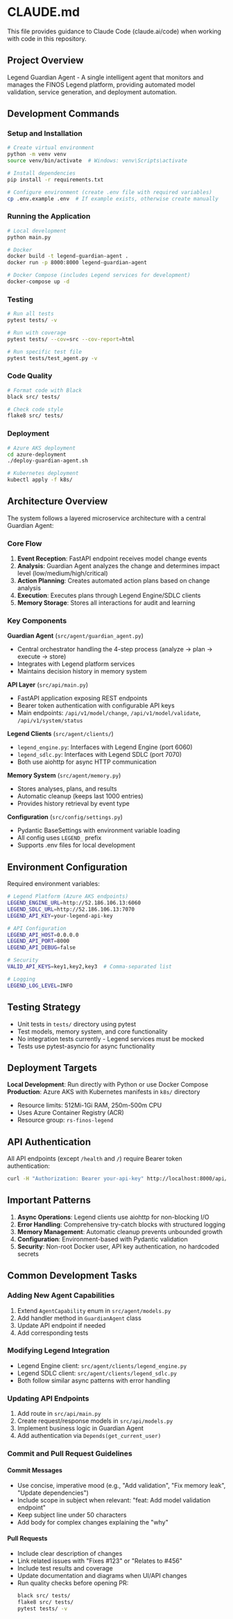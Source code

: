 # CLAUDE.md

This file provides guidance to Claude Code (claude.ai/code) when working with code in this repository.

## Project Overview

Legend Guardian Agent - A single intelligent agent that monitors and manages the FINOS Legend platform, providing automated model validation, service generation, and deployment automation.

## Development Commands

### Setup and Installation
```bash
# Create virtual environment
python -m venv venv
source venv/bin/activate  # Windows: venv\Scripts\activate

# Install dependencies
pip install -r requirements.txt

# Configure environment (create .env file with required variables)
cp .env.example .env  # If example exists, otherwise create manually
```

### Running the Application
```bash
# Local development
python main.py

# Docker
docker build -t legend-guardian-agent .
docker run -p 8000:8000 legend-guardian-agent

# Docker Compose (includes Legend services for development)
docker-compose up -d
```

### Testing
```bash
# Run all tests
pytest tests/ -v

# Run with coverage
pytest tests/ --cov=src --cov-report=html

# Run specific test file
pytest tests/test_agent.py -v
```

### Code Quality
```bash
# Format code with Black
black src/ tests/

# Check code style
flake8 src/ tests/
```

### Deployment
```bash
# Azure AKS deployment
cd azure-deployment
./deploy-guardian-agent.sh

# Kubernetes deployment
kubectl apply -f k8s/
```

## Architecture Overview

The system follows a layered microservice architecture with a central Guardian Agent:

### Core Flow
1. **Event Reception**: FastAPI endpoint receives model change events
2. **Analysis**: Guardian Agent analyzes the change and determines impact level (low/medium/high/critical)
3. **Action Planning**: Creates automated action plans based on change analysis
4. **Execution**: Executes plans through Legend Engine/SDLC clients
5. **Memory Storage**: Stores all interactions for audit and learning

### Key Components

**Guardian Agent** (`src/agent/guardian_agent.py`)
- Central orchestrator handling the 4-step process (analyze → plan → execute → store)
- Integrates with Legend platform services
- Maintains decision history in memory system

**API Layer** (`src/api/main.py`)
- FastAPI application exposing REST endpoints
- Bearer token authentication with configurable API keys
- Main endpoints: `/api/v1/model/change`, `/api/v1/model/validate`, `/api/v1/system/status`

**Legend Clients** (`src/agent/clients/`)
- `legend_engine.py`: Interfaces with Legend Engine (port 6060)
- `legend_sdlc.py`: Interfaces with Legend SDLC (port 7070)
- Both use aiohttp for async HTTP communication

**Memory System** (`src/agent/memory.py`)
- Stores analyses, plans, and results
- Automatic cleanup (keeps last 1000 entries)
- Provides history retrieval by event type

**Configuration** (`src/config/settings.py`)
- Pydantic BaseSettings with environment variable loading
- All config uses `LEGEND_` prefix
- Supports .env files for local development

## Environment Configuration

Required environment variables:
```bash
# Legend Platform (Azure AKS endpoints)
LEGEND_ENGINE_URL=http://52.186.106.13:6060
LEGEND_SDLC_URL=http://52.186.106.13:7070
LEGEND_API_KEY=your-legend-api-key

# API Configuration
LEGEND_API_HOST=0.0.0.0
LEGEND_API_PORT=8000
LEGEND_API_DEBUG=false

# Security
VALID_API_KEYS=key1,key2,key3  # Comma-separated list

# Logging
LEGEND_LOG_LEVEL=INFO
```

## Testing Strategy

- Unit tests in `tests/` directory using pytest
- Test models, memory system, and core functionality
- No integration tests currently - Legend services must be mocked
- Tests use pytest-asyncio for async functionality

## Deployment Targets

**Local Development**: Run directly with Python or use Docker Compose
**Production**: Azure AKS with Kubernetes manifests in `k8s/` directory
- Resource limits: 512Mi-1Gi RAM, 250m-500m CPU
- Uses Azure Container Registry (ACR)
- Resource group: `rs-finos-legend`

## API Authentication

All API endpoints (except `/health` and `/`) require Bearer token authentication:
```bash
curl -H "Authorization: Bearer your-api-key" http://localhost:8000/api/v1/model/change
```

## Important Patterns

1. **Async Operations**: Legend clients use aiohttp for non-blocking I/O
2. **Error Handling**: Comprehensive try-catch blocks with structured logging
3. **Memory Management**: Automatic cleanup prevents unbounded growth
4. **Configuration**: Environment-based with Pydantic validation
5. **Security**: Non-root Docker user, API key authentication, no hardcoded secrets

## Common Development Tasks

### Adding New Agent Capabilities
1. Extend `AgentCapability` enum in `src/agent/models.py`
2. Add handler method in `GuardianAgent` class
3. Update API endpoint if needed
4. Add corresponding tests

### Modifying Legend Integration
- Legend Engine client: `src/agent/clients/legend_engine.py`
- Legend SDLC client: `src/agent/clients/legend_sdlc.py`
- Both follow similar async patterns with error handling

### Updating API Endpoints
1. Add route in `src/api/main.py`
2. Create request/response models in `src/api/models.py`
3. Implement business logic in Guardian Agent
4. Add authentication via `Depends(get_current_user)`

### Commit and Pull Request Guidelines

#### Commit Messages
- Use concise, imperative mood (e.g., "Add validation", "Fix memory leak", "Update dependencies")
- Include scope in subject when relevant: "feat: Add model validation endpoint"
- Keep subject line under 50 characters
- Add body for complex changes explaining the "why"

#### Pull Requests
- Include clear description of changes
- Link related issues with "Fixes #123" or "Relates to #456"
- Include test results and coverage
- Update documentation and diagrams when UI/API changes
- Run quality checks before opening PR:
  ```bash
  black src/ tests/
  flake8 src/ tests/
  pytest tests/ -v
  ```